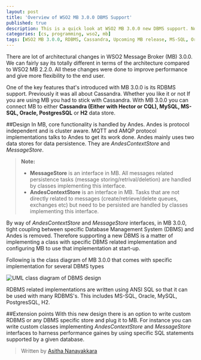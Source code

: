 ```yaml
---
layout: post
title: 'Overview of WSO2 MB 3.0.0 DBMS Support'
published: true
description: This is a quick look at WSO2 MB 3.0.0 new DBMS support. Now MB supports RDBMS databases as its data store in addition to Cassandra. This includes support for Oracle, MSSQL, MySQL, PostgreSQL, H2.  
categories: [cs, programming, wso2, mb]
tags: [WSO2 MB 3.0.0, RDBMS, Cassandra, Upcoming MB release, MS-SQL, Oracle, MySQL, H2, WSO2, MB]
---
```


There are lot of architectural changes in WSO2 Message Broker (MB) 3.0.0. We can fairly say its totally different in terms of the architecture compared to WSO2 MB 2.2.0. All these changes were done to improve performance and give more flexibility to the end user.

One of the key features that's introduced with MB 3.0.0 is its RDBMS support. Previously it was all about Cassandra. Whether you like it or not If you are using MB you had to stick with Cassandra. With MB 3.0.0 you can connect MB to either **Cassandra (Either with Hector or CQL), MySQL, MS-SQL, Oracle, PostgresSQL** or **H2** data store.

##Design
In MB, core functionality is handled by Andes. Andes is protocol independent and is cluster aware. MQTT and AMQP protocol implementations talks to Andes to get its work done. Andes mainly uses two data stores for data persistence. They are *AndesContextStore* and *MessageStore*.

> **Note:**
>
>- **MessageStore**  is an interface in MB. All messages related persistence tasks (message storing/retrival/deletion) are handled by classes implementing this interface.
>- **AndesContextStore** is an interface in MB. Tasks that are not directly related to messages (create/retrieve/delete queues, exchanges etc) but need to be persisted are handled by classes implementing this interface.

By way of *AndesContextStore* and *MessageStore* interfaces, in MB 3.0.0, tight coupling between specific Database Management System (DBMS) and Andes is removed. Therefore supporting a new DBMS is a matter of implementing a class with specific DBMS related implementation and configuring MB to use that implementation at start-up.

Following is the class diagram of MB 3.0.0 that comes with specific implementation for several DBMS types

![UML class diagram of DBMS design](http://asitha.github.io/public/images/data-store-architecture.png "DBMS-Architecture")

RDBMS related implementations are written using ANSI SQL so that it can be used with many RDBMS's.
This includes MS-SQL, Oracle, MySQL, PostgresSQL, H2.

##Extension points
With this new design there is an option to write custom RDBMS or any DBMS specific store and plug it to MB. For instance you can write custom classes implementing *AndesContextStore* and *MessageStore* interfaces to harness performance gaines by using specific SQL statements supported by a given database.

> Written by [Asitha Nanayakkara](http://asitha.github.io/about)

